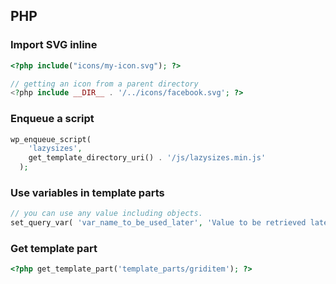 ## PHP

### Import SVG inline

```php
<?php include("icons/my-icon.svg"); ?>

// getting an icon from a parent directory
<?php include __DIR__ . '/../icons/facebook.svg'; ?>
```

### Enqueue a script

```php
wp_enqueue_script(
    'lazysizes',
    get_template_directory_uri() . '/js/lazysizes.min.js'
  );
```

### Use variables in template parts

```php
// you can use any value including objects.
set_query_var( 'var_name_to_be_used_later', 'Value to be retrieved later' );
```

### Get template part

```php
<?php get_template_part('template_parts/griditem'); ?>
```
